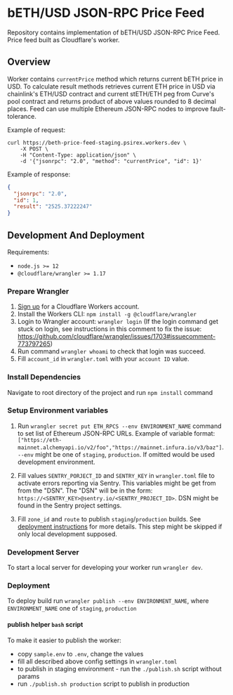 # bETH/USD JSON-RPC Price Feed

Repository contains implementation of bETH/USD JSON-RPC Price Feed.
Price feed built as Cloudflare's worker.

## Overview

Worker contains `currentPrice` method which returns current bETH price in USD. To calculate result methods retrieves current ETH price in USD via chainlink's ETH/USD contract and current stETH/ETH peg from Curve's pool contract and returns product of above values rounded to 8 decimal places. Feed can use multiple Ethereum JSON-RPC nodes to improve fault-tolerance.

Example of request:

```
curl https://beth-price-feed-staging.psirex.workers.dev \
    -X POST \
    -H "Content-Type: application/json" \
    -d '{"jsonrpc": "2.0", "method": "currentPrice", "id": 1}'
```

Example of response:

```json
{
  "jsonrpc": "2.0",
  "id": 1,
  "result": "2525.37222247"
}
```

## Development And Deployment

Requirements:

- `node.js >= 12`
- `@cloudflare/wrangler >= 1.17`

### Prepare Wrangler

1. [Sign up](https://dash.cloudflare.com/sign-up/workers) for a Cloudflare Workers account.
2. Install the Workers CLI: `npm install -g @cloudflare/wrangler`
3. Login to Wrangler account: `wrangler login` (If the login command get stuck on login, see instructions in this comment to fix the issue: https://github.com/cloudflare/wrangler/issues/1703#issuecomment-773797265)
4. Run command `wrangler whoami` to check that login was succeed.
5. Fill `account_id` in `wrangler.toml` with your `account ID` value.

### Install Dependencies

Navigate to root directory of the project and run `npm install` command

### Setup Environment variables

1. Run `wrangler secret put ETH_RPCS --env ENVIRONMENT_NAME` command to set list of Ethereum JSON-RPC URLs. Example of variable format: `["https://eth-mainnet.alchemyapi.io/v2/foo","https://mainnet.infura.io/v3/baz"]`. `--env` might be one of `staging`, `production`. If omitted would be used development environment.

2. Fill values `SENTRY_PORJECT_ID` and `SENTRY_KEY` in `wrangler.toml` file to activate errors reporting via Sentry. This variables might be get from from the "DSN". The "DSN" will be in the form: `https://<SENTRY_KEY>@sentry.io/<SENTRY_PROJECT_ID>`. DSN might be found in the Sentry project settings.

3. Fill `zone_id` and `route` to publish `staging`/`production` builds. See [deployment instructions](https://developers.cloudflare.com/workers/get-started/guide#7-configure-your-project-for-deployment) for more details. This step might be skipped if only local development supposed.

### Development Server

To start a local server for developing your worker run `wrangler dev`.

### Deployment

To deploy build run `wrangler publish --env ENVIRONMENT_NAME`, where `ENVIRONMENT_NAME` one of `staging`, `production`

#### publish helper `bash` script

To make it easier to publish the worker:

- copy `sample.env` to `.env`, change the values
- fill all described above config settings in `wrangler.toml`
- to publish in staging environment - run the `./publish.sh` script without params
- run `./publish.sh production` script to publish in production